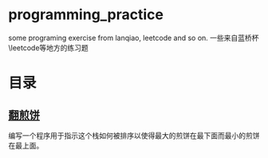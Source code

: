 # programming_practice
some programing exercise from lanqiao, leetcode and so on.
一些来自蓝桥杯\leetcode等地方的练习题
# 目录
## [翻煎饼](https://github.com/chenboshuo/programming_practice/tree/master/flip_the_pancake)
编写一个程序用于指示这个栈如何被排序以使得最大的煎饼在最下面而最小的煎饼在最上面。
